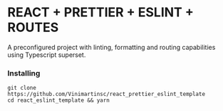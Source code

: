 
# REACT + PRETTIER + ESLINT + ROUTES

A preconfigured project with linting, formatting and routing capabilities using Typescript superset.

### Installing 
```
git clone https://github.com/Vinimartinsc/react_prettier_eslint_template
cd react_eslint_template && yarn
```
